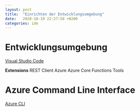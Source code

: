 ```yaml
---
layout: post
title:  "Einrichten der Entwicklungsumgebung"
date:   2020-10-10 22:27:58 +0200
categories: ide 
---
```


# Entwicklungsumgebung #
[Visual Studio Code](https://code.visualstudio.com/Download)

**Extensions**
REST Client
Azure
Azure Core Functions Tools

# Azure Command Line Interface #
[Azure CLI](https://docs.microsoft.com/en-us/cli/azure/install-azure-cli)

